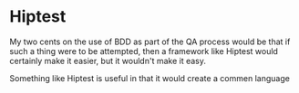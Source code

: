 # Hiptest

My two cents on the use of BDD as part of the QA process would be that if such a thing were to be attempted, then a framework like Hiptest would certainly make it easier, but it wouldn't make it easy. 

Something like Hiptest is useful in that it would create a commen language